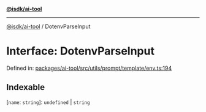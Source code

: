 [**@isdk/ai-tool**](../README.md)

***

[@isdk/ai-tool](../globals.md) / DotenvParseInput

# Interface: DotenvParseInput

Defined in: [packages/ai-tool/src/utils/prompt/template/env.ts:194](https://github.com/isdk/ai-tool.js/blob/83a1524a1644365964efc043a7a7991d8fd46b49/src/utils/prompt/template/env.ts#L194)

## Indexable

\[`name`: `string`\]: `undefined` \| `string`
